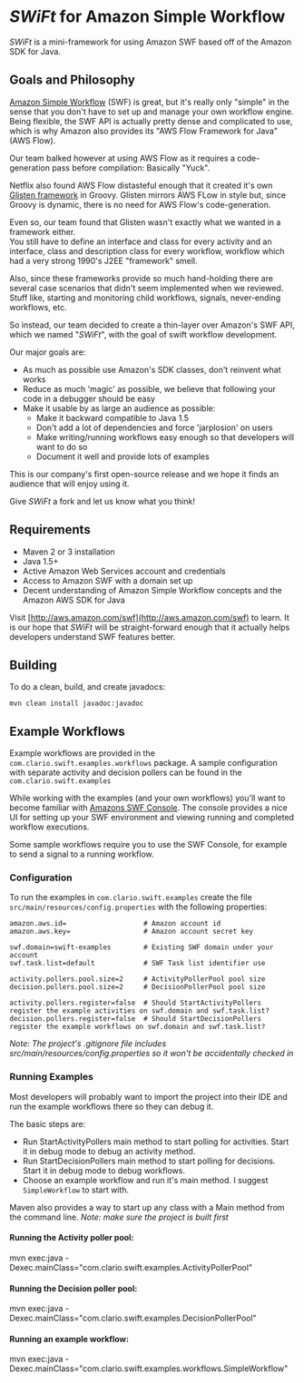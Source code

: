 # _SWiFt_ for Amazon Simple Workflow 

_SWiFt_ is a mini-framework for using Amazon SWF based off of the Amazon SDK for Java.

## Goals and Philosophy

[Amazon Simple Workflow](http://aws.amazon.com/swf/) (SWF) is great, but it's really only "simple" in the sense that you don't have to set up and manage your own workflow engine.
Being flexible, the SWF API is actually pretty dense and complicated to use, which is why Amazon also provides its
"AWS Flow Framework for Java" (AWS Flow).

Our team balked however at using AWS Flow as it requires a code-generation pass before compilation: Basically "Yuck".

Netflix also found AWS Flow distasteful enough that it created it's own [Glisten framework](https://github.com/Netflix/glisten) in Groovy.
Glisten mirrors AWS FLow in style but, since Groovy is dynamic, there is no need for AWS Flow's code-generation.  

Even so, our team found that Glisten wasn't exactly what we wanted in a framework either.  
You still have to define an interface and class for every activity and an interface, class and description class for every workflow, 
workflow which had a very strong 1990's J2EE "framework" smell.

Also, since these frameworks provide so much hand-holding there are several case scenarios that didn't seem implemented when we reviewed.
Stuff like, starting and monitoring child workflows, signals, never-ending workflows, etc.

So instead, our team decided to create a thin-layer over Amazon's SWF API, which we named "_SWiFt_", with the goal of swift workflow development. 

Our major goals are: 

- As much as possible use Amazon's SDK classes, don't reinvent what works
- Reduce as much 'magic' as possible, we believe that following your code in a debugger should be easy
- Make it usable by as large an audience as possible:
    - Make it backward compatible to Java 1.5
    - Don't add a lot of dependencies and force 'jarplosion' on users 
    - Make writing/running workflows easy enough so that developers will want to do so
    - Document it well and provide lots of examples

This is our company's first open-source release and we hope it finds an audience that will enjoy using it.  

Give _SWiFt_ a fork and let us know what you think!

## Requirements

- Maven 2 or 3 installation
- Java 1.5+ 
- Active Amazon Web Services account and credentials
- Access to Amazon SWF with a domain set up
- Decent understanding of Amazon Simple Workflow concepts and the Amazon AWS SDK for Java

Visit [http://aws.amazon.com/swf](http://aws.amazon.com/swf) to learn.  It is our hope that _SWiFt_ will be straight-forward
enough that it actually helps developers understand SWF features better.

## Building

To do a clean, build, and create javadocs:

    mvn clean install javadoc:javadoc

## Example Workflows

Example workflows are provided in the `com.clario.swift.examples.workflows` package.  A sample configuration with separate
activity and decision pollers can be found in the `com.clario.swift.examples`

While working with the examples (and your own workflows) you'll want to become familiar with [Amazons SWF Console](https://console.aws.amazon.com/swf/).
The console provides a nice UI for setting up your SWF environment and viewing running and completed workflow executions. 

Some sample workflows require you to use the SWF Console, for example to send a signal to a running workflow.

### Configuration
To run the examples in `com.clario.swift.examples` create the file `src/main/resources/config.properties` with the following properties:

    amazon.aws.id=                   # Amazon account id
    amazon.aws.key=                  # Amazon account secret key
    
    swf.domain=swift-examples        # Existing SWF domain under your account
    swf.task.list=default            # SWF Task list identifier use
    
    activity.pollers.pool.size=2     # ActivityPollerPool pool size
    decision.pollers.pool.size=2     # DecisionPollerPool pool size
    
    activity.pollers.register=false  # Should StartActivityPollers register the example activities on swf.domain and swf.task.list?
    decision.pollers.register=false  # Should StartDecisionPollers register the example workflows on swf.domain and swf.task.list?

_Note: The project's .gitignore file includes src/main/resources/config.properties so it won't be accidentally checked in_

### Running Examples

Most developers will probably want to import the project into their IDE and run the example workflows there so they can debug it.

The basic steps are:

- Run StartActivityPollers main method to start polling for activities.  Start it in debug mode to debug an activity method.
- Run StartDecisionPollers main method to start polling for decisions.  Start it in debug mode to debug workflows.
- Choose an example workflow and run it's main method.  I suggest `SimpleWorkflow` to start with.

Maven also provides a way to start up any class with a Main method from the command line.
_Note: make sure the project is built first_

#### Running the Activity poller pool:
   mvn exec:java -Dexec.mainClass="com.clario.swift.examples.ActivityPollerPool"
   
#### Running the Decision poller pool:
   mvn exec:java -Dexec.mainClass="com.clario.swift.examples.DecisionPollerPool"
   
#### Running an example workflow:
   mvn exec:java -Dexec.mainClass="com.clario.swift.examples.workflows.SimpleWorkflow"
   
